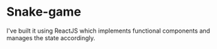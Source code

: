 # Snake-game
I've built it using ReactJS which implements functional components and manages the state accordingly.
